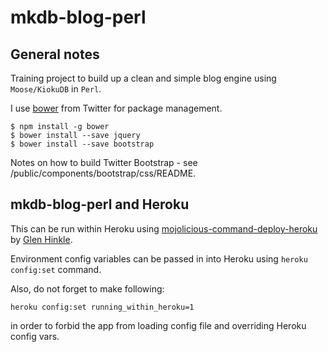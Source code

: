 mkdb-blog-perl
==============

General notes
-------------

Training project to build up a clean and simple blog engine using `Moose/KiokuDB` in `Perl`.

I use [bower](https://github.com/twitter/bower) from Twitter for package management.

```
$ npm install -g bower
$ bower install --save jquery
$ bower install --save bootstrap
```

Notes on how to build Twitter Bootstrap - see /public/components/bootstrap/css/README.

mkdb-blog-perl and Heroku
-------------------------

This can be run within Heroku using [mojolicious-command-deploy-heroku](https://github.com/tempire/mojolicious-command-deploy-heroku) by [Glen Hinkle](http://tempi.re).

Environment config variables can be passed in into Heroku using `heroku config:set` command.

Also, do not forget to make following:

```
heroku config:set running_within_heroku=1

```
in order to forbid the app from loading config file and overriding Heroku config vars.